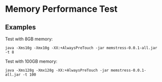 # Memory Performance Test


## Examples

Test with 8GB memory:
```shell
java -Xms10g -Xmx10g -XX:+AlwaysPreTouch -jar memstress-0.0.1-all.jar -t 8
```

Test with 100GB memory:
```shell
java -Xms128g -Xmx128g -XX:+AlwaysPreTouch -jar memstress-0.0.1-all.jar -t 100
```
